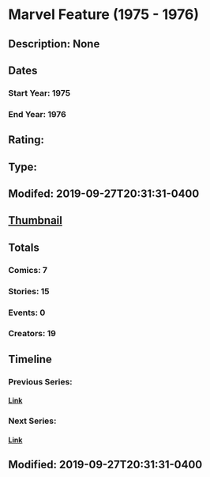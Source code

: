 # Marvel Feature (1975 - 1976)
## Description: None
## Dates
### Start Year: 1975
### End Year: 1976
## Rating: 
## Type: 
## Modifed: 2019-09-27T20:31:31-0400
## [Thumbnail](http://i.annihil.us/u/prod/marvel/i/mg/6/f0/5d8e71990c2f3.jpg)
## Totals
### Comics: 7
### Stories: 15
### Events: 0
### Creators: 19
## Timeline
### Previous Series: 
#### [Link]()
### Next Series: 
#### [Link]()
## Modified: 2019-09-27T20:31:31-0400